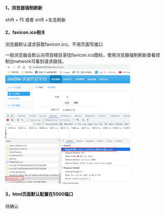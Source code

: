 #### 1，浏览器强制刷新

shift + f5 或者 shift +左击刷新

#### 2，favicon.ico相关

浏览器默认请求获取favicon.ico，不用页面写接口

一般浏览器会默认向项目根目录找favicon.ico图标，使用浏览器强制刷新查看控制台network可看到请求路径。<img src="note-images/1670504938769.png" alt="1670504938769" style="zoom:50%;" />

#### 3，html页面默认配置在5500端口

待确认

